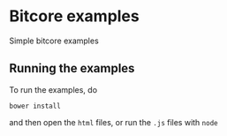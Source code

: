 # Bitcore examples
Simple bitcore examples

## Running the examples
To run the examples, do 
```
bower install
```
and then open the `html` files, or run the `.js` files with `node`
